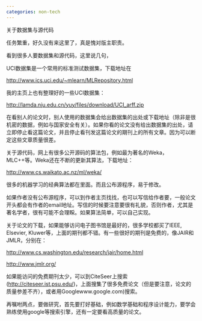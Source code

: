 ```yaml
---
categories: non-tech
---
```

 关于数据集与源代码



任务繁重，好久没有来这里了，真是愧对版主职责。



看到很多人要数据集和源代码，这里说几句，



UCI数据集是一个常用的标准测试数据集，下载地址在

http://www.ics.uci.edu/~mlearn/MLRepository.html

我的主页上也有整理好的一些UCI数据集：

http://lamda.nju.edu.cn/yuy/files/download/UCI_arff.zip



在看别人的论文时，别人使用的数据集会给出数据集的出处或下载地址（除非是很机密的数据，例如与国家安全有关）。如果你看的论文没有给出数据集的出处，请立即停止看这篇论文，并且停止看刊发这篇论文的期刊上的所有文章。因为可以断定这些文章质量很差。



关于源代码，网上有很多公开源码的算法包，例如最为著名的Weka，MLC++等。Weka还在不断的更新其算法，下载地址：

http://www.cs.waikato.ac.nz/ml/weka/

很多的机器学习的经典算法都在里面。而且公布源程序，易于修改。



如果作者没有公布源程序，可以到作者主页找找，也可以写信给作者要，一般论文开头都会有作者的email地址。写信的时候要注意要很有礼貌，否则作者，尤其是著名学者，很有可能不会理睬。如果算法简单，可以自己实现。



关于论文的下载，如果能够访问电子图书馆是最好的，很多学校都买了IEEE, Elsevier, Kluwer等，上面的期刊都不错。有一些很好的期刊是免费的，像JAIR和JMLR，分别在：

http://www.cs.washington.edu/research/jair/home.html

http://www.jmlr.org/

如果能访问的免费期刊太少，可以到CiteSeer上搜索(http://citeseer.ist.psu.edu/)，上面搜集了很多免费论文（但是要注意，论文的质量参差不齐），或者用Googlewww.google.com)搜索。



再嘱咐两点，要做研究，首先要打好基础，例如数学基础和程序设计能力，要学会熟练使用google等搜索引擎，还有一定要看高质量的论文。



